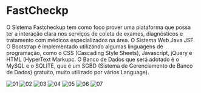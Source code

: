 FastCheckp
========

 O Sistema Fastcheckup tem como foco prover uma plataforma que possa ter a interação clara nos serviços de coleta de exames, diagnósticos e tratamento com médicos especializados na área.
 O Sistema Web Java JSF. 
 O Bootstrap é implementado utilizando algumas linguagens de programação, como o CSS (Cascading Style Sheets), Javascript, jQuery e HTML (HyperText Markupc.
 O Banco de Dados que será adotado é o MySQL e o SQLITE, que é um SGBD (Sistema de Gerenciamento de Banco de Dados) gratuito, muito utilizado por vários
Language).
 
 ![01](https://user-images.githubusercontent.com/5403801/131262754-a9172e58-0d26-488d-a476-ea243b85245a.jpg)
 ![02](https://user-images.githubusercontent.com/5403801/131263961-dd28045e-5e60-410c-8ec7-917e6290c8d2.jpg)
![03](https://user-images.githubusercontent.com/5403801/131263963-5e8b4fea-34a0-4ca7-8722-7ecf0f8923ea.jpg)
![04](https://user-images.githubusercontent.com/5403801/131264155-f760a25a-fdfc-47a3-936d-e4e6bcff676b.jpg)
![05](https://user-images.githubusercontent.com/5403801/131264104-aacd760e-935e-4616-bb7a-5d0199ae9a19.jpg)
![06](https://user-images.githubusercontent.com/5403801/131264215-8249c58a-7828-4680-9461-9068e7aecccd.jpg)
![07](https://user-images.githubusercontent.com/5403801/131264340-d51cf0db-e887-4b5e-9a26-6d763d880a48.jpg)
























 


 

 
 
 
